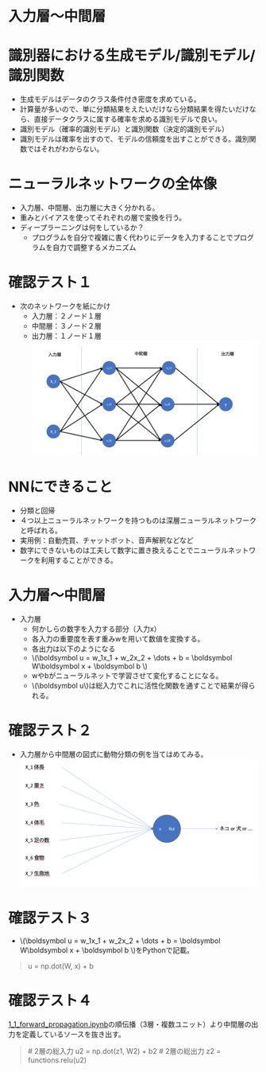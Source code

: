 <script type="text/x-mathjax-config">MathJax.Hub.Config({tex2jax:{inlineMath:[['\$','\$'],['\\(','\\)']],processEscapes:true},CommonHTML: {matchFontHeight:false}});</script>
<script type="text/javascript" async src="https://cdnjs.cloudflare.com/ajax/libs/mathjax/2.7.1/MathJax.js?config=TeX-MML-AM_CHTML"></script>

入力層〜中間層
============

# 識別器における生成モデル/識別モデル/識別関数
- 生成モデルはデータのクラス条件付き密度を求めている。
- 計算量が多いので、単に分類結果をえたいだけなら分類結果を得たいだけなら、直接データクラスに属する確率を求める識別モデルで良い。
- 識別モデル（確率的識別モデル）と識別関数（決定的識別モデル）
- 識別モデルは確率を出すので、モデルの信頼度を出すことができる。識別関数ではそれがわからない。
# ニューラルネットワークの全体像
- 入力層、中間層、出力層に大きく分かれる。
- 重みとバイアスを使ってそれぞれの層で変換を行う。
- ディープラーニングは何をしているか？
  - プログラムを自分で複雑に書く代わりにデータを入力することでプログラムを自力で調整するメカニズム
# 確認テスト１
- 次のネットワークを紙にかけ
  - 入力層：２ノード１層
  - 中間層：３ノード２層
  - 出力層：１ノード１層
![kakunin](imgs/kakunin1.png)

# NNにできること
- 分類と回帰
- ４つ以上ニューラルネットワークを持つものは深層ニューラルネットワークと呼ばれる。
- 実用例：自動売買、チャットボット、音声解釈などなど
- 数字にできないものは工夫して数字に置き換えることでニューラルネットワークを利用することができる。

# 入力層〜中間層
- 入力層
  - 何かしらの数字を入力する部分（入力x）
  - 各入力の重要度を表す重みwを用いて数値を変換する。
  - 各出力は以下のようになる
  - \\\(\boldsymbol u = w_1x_1 + w_2x_2 + \dots + b = \boldsymbol W\boldsymbol x + \boldsymbol b \\\)
  - wやbがニューラルネットで学習させて変化することになる。
  - \\\(\boldsymbol u\\\)は総入力でこれに活性化関数を通すことで結果が得られる。

# 確認テスト２
- 入力層から中間層の図式に動物分類の例を当てはめてみる。
![kakunin](imgs/kakunin2.png)
# 確認テスト３
- \\\(\boldsymbol u = w_1x_1 + w_2x_2 + \dots + b = \boldsymbol W\boldsymbol x + \boldsymbol b \\\)をPythonで記載。
> u = np.dot(W, x) + b
> 
# 確認テスト４ 
[1_1_forward_propagation.ipynb](codes/1_1_forward_propagation.ipynb)の順伝播（3層・複数ユニット）より中間層の出力を定義しているソースを抜き出す。
> \# 2層の総入力
> u2 = np.dot(z1, W2) + b2
> \# 2層の総出力
> z2 = functions.relu(u2)


